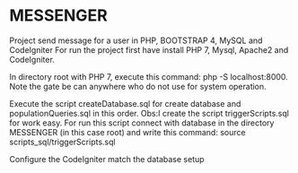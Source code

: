 # MESSENGER
Project send message for a user in PHP, BOOTSTRAP 4, MySQL and CodeIgniter
For run the project first have install PHP 7, Mysql, Apache2 and CodeIgniter.

In directory root with PHP 7, execute this command: php -S localhost:8000. Note the gate be can anywhere
who do not use for system operation.

Execute the script createDatabase.sql for create database and populationQueries.sql in this order.
Obs:I create the script triggerScripts.sql for work easy. For run this script connect with database in the directory MESSENGER (in this case root) and write this command: source scripts_sql/triggerScripts.sql

Configure the CodeIgniter match the database setup
